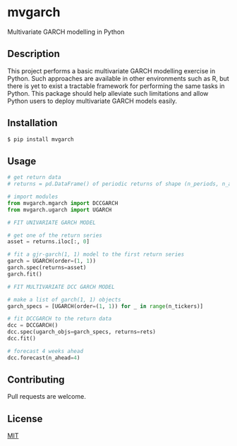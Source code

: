 # mvgarch
Multivariate GARCH modelling in Python

## Description
This project performs a basic multivariate GARCH modelling exercise in Python. Such approaches are available in other environments such as R, but there is yet to exist a tractable framework for performing the same tasks in Python. This package should help alleviate such limitations and allow Python users to deploy multivariate GARCH models easily.

## Installation

```bash
$ pip install mvgarch
```

## Usage

```python
# get return data
# returns = pd.DataFrame() of periodic returns of shape (n_periods, n_assets)

# import modules
from mvgarch.mgarch import DCCGARCH
from mvgarch.ugarch import UGARCH

# FIT UNIVARIATE GARCH MODEL

# get one of the return series
asset = returns.iloc[:, 0]

# fit a gjr-garch(1, 1) model to the first return series
garch = UGARCH(order=(1, 1))
garch.spec(returns=asset)
garch.fit()

# FIT MULTIVARIATE DCC GARCH MODEL

# make a list of garch(1, 1) objects
garch_specs = [UGARCH(order=(1, 1)) for _ in range(n_tickers)]

# fit DCCGARCH to the return data
dcc = DCCGARCH()
dcc.spec(ugarch_objs=garch_specs, returns=rets)
dcc.fit()

# forecast 4 weeks ahead
dcc.forecast(n_ahead=4)
```

## Contributing
Pull requests are welcome.

## License
[MIT](https://choosealicense.com/licenses/mit/)
